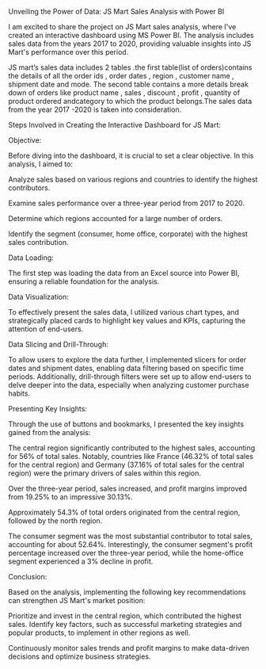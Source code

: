 Unveiling the Power of Data: JS Mart Sales Analysis with Power BI

I am excited to share the project on JS Mart sales analysis, where I've created an interactive dashboard using MS Power BI. The analysis includes sales data from the years 2017 to 2020, providing valuable insights into JS Mart's performance over this period.


JS mart’s sales data includes 2 tables .the first table(list of orders)contains the details of all the order ids , order dates , region , customer name , shipment date and mode. The second table contains a more details break down of orders like product name , sales , discount , profit , quantity of product ordered andcategory to which the product belongs.The sales data from the year 2017 -2020 is taken into consideration.


Steps Involved in Creating the Interactive Dashboard for JS Mart:

Objective:

Before diving into the dashboard, it is crucial to set a clear objective. In this analysis, I aimed to:


Analyze sales based on various regions and countries to identify the highest contributors.

Examine sales performance over a three-year period from 2017 to 2020.

Determine which regions accounted for a large number of orders.

Identify the segment (consumer, home office, corporate) with the highest sales contribution.

Data Loading:

The first step was loading the data from an Excel source into Power BI, ensuring a reliable foundation for the analysis.


Data Visualization:

To effectively present the sales data, I utilized various chart types, and strategically placed cards to highlight key values and KPIs, capturing the attention of end-users.


Data Slicing and Drill-Through:

To allow users to explore the data further, I implemented slicers for order dates and shipment dates, enabling data filtering based on specific time periods. Additionally, drill-through filters were set up to allow end-users to delve deeper into the data, especially when analyzing customer purchase habits.


Presenting Key Insights:

Through the use of buttons and bookmarks, I presented the key insights gained from the analysis:


The central region significantly contributed to the highest sales, accounting for 56% of total sales. Notably, countries like France (46.32% of total sales for the central region) and Germany (37.16% of total sales for the central region) were the primary drivers of sales within this region.

Over the three-year period, sales increased, and profit margins improved from 19.25% to an impressive 30.13%.

Approximately 54.3% of total orders originated from the central region, followed by the north region.

The consumer segment was the most substantial contributor to total sales, accounting for about 52.64%. Interestingly, the consumer segment's profit percentage increased over the three-year period, while the home-office segment experienced a 3% decline in profit.

Conclusion:

Based on the analysis, implementing the following key recommendations can strengthen JS Mart's market position:


Prioritize and invest in the central region, which contributed the highest sales. Identify key factors, such as successful marketing strategies and popular products, to implement in other regions as well.

Continuously monitor sales trends and profit margins to make data-driven decisions and optimize business strategies.

